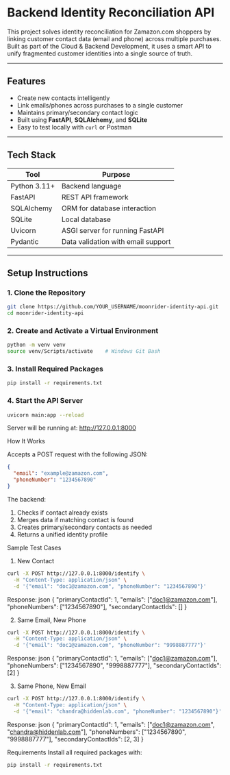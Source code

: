 # Backend Identity Reconciliation API

This project solves identity reconciliation for Zamazon.com shoppers by linking customer contact data (email and phone) across multiple purchases. Built as part of the Cloud & Backend Development, it uses a smart API to unify fragmented customer identities into a single source of truth.

---

##  Features

-  Create new contacts intelligently
-  Link emails/phones across purchases to a single customer
-  Maintains primary/secondary contact logic
-  Built using **FastAPI**, **SQLAlchemy**, and **SQLite**
-  Easy to test locally with `curl` or Postman

---

##  Tech Stack

| Tool         | Purpose                          |
|--------------|----------------------------------|
| Python 3.11+ | Backend language                 |
| FastAPI      | REST API framework               |
| SQLAlchemy   | ORM for database interaction     |
| SQLite       | Local database                   |
| Uvicorn      | ASGI server for running FastAPI  |
| Pydantic     | Data validation with email support |

---

##  Setup Instructions

### 1. Clone the Repository

```bash
git clone https://github.com/YOUR_USERNAME/moonrider-identity-api.git
cd moonrider-identity-api
```
### 2. Create and Activate a Virtual Environment

```bash
python -m venv venv
source venv/Scripts/activate    # Windows Git Bash
```
### 3. Install Required Packages
```bash
pip install -r requirements.txt
```
### 4. Start the API Server
```bash
uvicorn main:app --reload
```
Server will be running at:
 http://127.0.0.1:8000

 How It Works

Accepts a POST request with the following JSON:

````json
{
  "email": "example@zamazon.com",
  "phoneNumber": "1234567890"
}
````

The backend:
1. Checks if contact already exists
2. Merges data if matching contact is found
3. Creates primary/secondary contacts as needed
4. Returns a unified identity profile

Sample Test Cases
1. New Contact

```bash
curl -X POST http://127.0.0.1:8000/identify \
  -H "Content-Type: application/json" \
  -d '{"email": "doc1@zamazon.com", "phoneNumber": "1234567890"}'
```
Response:
json
{
  "primaryContactId": 1,
  "emails": ["doc1@zamazon.com"],
  "phoneNumbers": ["1234567890"],
  "secondaryContactIds": []
}

 2. Same Email, New Phone

```bash
curl -X POST http://127.0.0.1:8000/identify \
  -H "Content-Type: application/json" \
  -d '{"email": "doc1@zamazon.com", "phoneNumber": "9998887777"}'
```
Response:
json
{
  "primaryContactId": 1,
  "emails": ["doc1@zamazon.com"],
  "phoneNumbers": ["1234567890", "9998887777"],
  "secondaryContactIds": [2]
}

3. Same Phone, New Email

```bash
curl -X POST http://127.0.0.1:8000/identify \
  -H "Content-Type: application/json" \
  -d '{"email": "chandra@hiddenlab.com", "phoneNumber": "1234567890"}'
```
Response:
json
{
  "primaryContactId": 1,
  "emails": ["doc1@zamazon.com", "chandra@hiddenlab.com"],
  "phoneNumbers": ["1234567890", "9998887777"],
  "secondaryContactIds": [2, 3]
}

Requirements
Install all required packages with:

```bash
pip install -r requirements.txt
```


